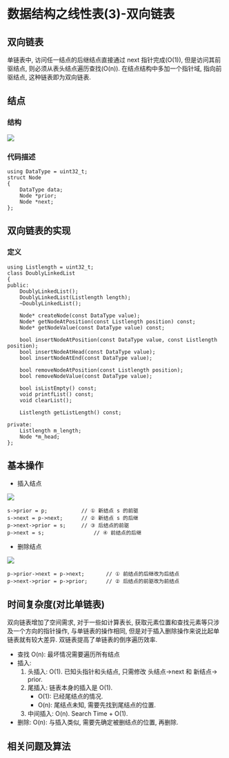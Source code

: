 # 数据结构之线性表(3)-双向链表

## 双向链表
单链表中, 访问任一结点的后继结点直接通过 next 指针完成(O(1)), 但是访问其前驱结点, 则必须从表头结点遍历查找(O(n)). 在结点结构中多加一个指针域, 指向前驱结点, 这种链表即为双向链表. 

## 结点
### 结构
![](http://i.imgur.com/bZMTb8N.png)

### 代码描述

    using DataType = uint32_t;
	struct Node
	{
    	DataType data;
    	Node *prior;
    	Node *next;
	};

## 双向链表的实现

### 定义

	using Listlength = uint32_t;
    class DoublyLinkedList
	{
	public:
	    DoublyLinkedList();
	    DoublyLinkedList(Listlength length);
	    ~DoublyLinkedList();
	
	    Node* createNode(const DataType value);
	    Node* getNodeAtPosition(const Listlength position) const;
	    Node* getNodeValue(const DataType value) const;
	
	    bool insertNodeAtPosition(const DataType value, const Listlength position);
	    bool insertNodeAtHead(const DataType value);
	    bool insertNodeAtEnd(const DataType value);
	
	    bool removeNodeAtPosition(const Listlength position);
	    bool removeNodeValue(const DataType value);
	
	    bool isListEmpty() const;
	    void printfList() const;
	    void clearList();
	
	    Listlength getListLength() const;
	
	private:
	    Listlength m_length;
	    Node *m_head;
	};

## 基本操作

-  插入结点

![](http://i.imgur.com/fHhSUSP.png)

	s->prior = p;			// ① 新结点 s 的前驱
	s->next = p->next;		// ② 新结点 s 的后继
	p->next->prior = s;		// ③ 后结点的前驱
	p->next = s;				// ④ 前结点的后继
	
-  删除结点

![](http://i.imgur.com/gZSZDXJ.png)

	p->prior->next = p->next;		// ① 前结点的后继改为后结点
	p->next->prior = p->prior;		// ② 后结点的前驱改为前结点


## 时间复杂度(对比单链表)

双向链表增加了空间需求, 对于一些如计算表长, 获取元素位置和查找元素等只涉及一个方向的指针操作, 与单链表的操作相同, 但是对于插入删除操作来说比起单链表就有较大差异. 双链表提高了单链表的倒序遍历效率.

- 查找 O(n): 最坏情况需要遍历所有结点
- 插入: 
	1. 头插入: O(1). 已知头指针和头结点, 只需修改 头结点->next 和 新结点-> prior.
    2. 尾插入: 链表本身的插入是 O(1).
  		- O(1): 已经尾结点的情况.
  		- O(n): 尾结点未知, 需要先找到尾结点的位置.
    3. 中间插入: O(n). Search Time + O(1).
- 删除: O(n): 与插入类似, 需要先确定被删结点的位置, 再删除.


## 相关问题及算法